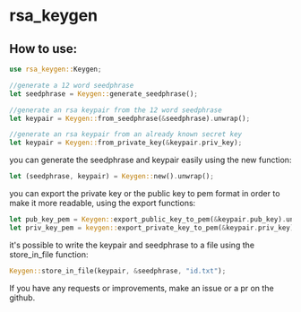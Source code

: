 # rsa_keygen

## How to use:
``` Rust
use rsa_keygen::Keygen;

//generate a 12 word seedphrase
let seedphrase = Keygen::generate_seedphrase();

//generate an rsa keypair from the 12 word seedphrase
let keypair = Keygen::from_seedphrase(&seedphrase).unwrap();

//generate an rsa keypair from an already known secret key
let keypair = Keygen::from_private_key(&keypair.priv_key);
```

you can generate the seedphrase and keypair easily using the new function:
``` Rust
let (seedphrase, keypair) = Keygen::new().unwrap();
```

you can export the private key or the public key to pem format in order to make it more readable, using the export functions:
``` Rust 
let pub_key_pem = Keygen::export_public_key_to_pem(&keypair.pub_key).unwrap();
let priv_key_pem = keygen::export_private_key_to_pem(&keypair.priv_key).unwrap();
```

it's possible to write the keypair and seedphrase to a file using the store_in_file function:
``` Rust
Keygen::store_in_file(keypair, &seedphrase, "id.txt");
```


If you have any requests or improvements, make an issue or a pr on the github.